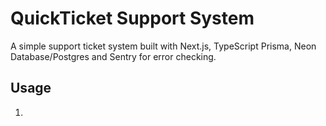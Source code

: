 # QuickTicket Support System

A simple support ticket system built with Next.js, TypeScript Prisma, Neon Database/Postgres and Sentry for error checking.

## Usage

1.
